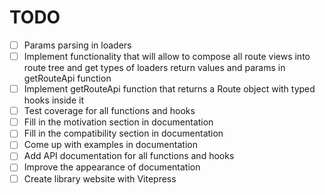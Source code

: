 # TODO

- [ ] Params parsing in loaders
- [ ] Implement functionality that will allow to compose all route views into route tree and get types of loaders return values and params in getRouteApi function
- [ ] Implement getRouteApi function that returns a Route object with typed hooks inside it
- [ ] Test coverage for all functions and hooks
- [ ] Fill in the motivation section in documentation
- [ ] Fill in the compatibility section in documentation
- [ ] Come up with examples in documentation
- [ ] Add API documentation for all functions and hooks
- [ ] Improve the appearance of documentation
- [ ] Create library website with Vitepress
